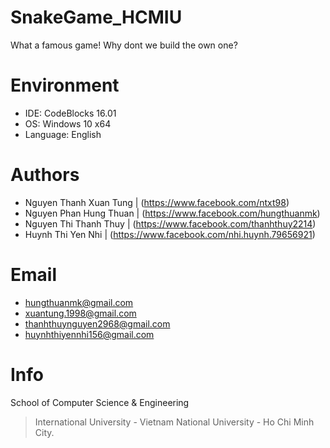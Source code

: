# SnakeGame_HCMIU
What a famous game! Why dont we build the own one?
# Environment
  + IDE: CodeBlocks 16.01
  + OS: Windows 10 x64
  + Language: English
# Authors
  + Nguyen Thanh Xuan Tung | (https://www.facebook.com/ntxt98)
  + Nguyen Phan Hung Thuan | (https://www.facebook.com/hungthuanmk)
  + Nguyen Thi Thanh Thuy  | (https://www.facebook.com/thanhthuy2214)
  + Huynh Thi Yen Nhi      | (https://www.facebook.com/nhi.huynh.79656921)
# Email
  + hungthuanmk@gmail.com
  + xuantung.1998@gmail.com
  + thanhthuynguyen2968@gmail.com
  + huynhthiyennhi156@gmail.com
# Info
School of Computer Science & Engineering
> International University - Vietnam National University - Ho Chi Minh City.

